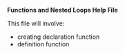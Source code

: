 **Functions and Nested Loops Help File**

This file will involve:
* creating declaration function
* definition function
